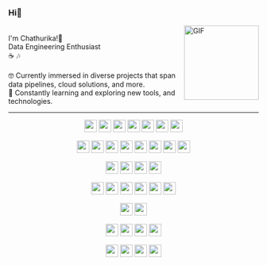 ### Hi👋

<img align="right" alt="GIF" height="150px" src="https://user-images.githubusercontent.com/74038190/216655818-2e7b9a31-49bf-4744-85a8-db8a2577c45c.gif" />
<br/>
I'm Chathurika!🐧 <br/>
Data Engineering Enthusiast<br/>
☕ 🎶<br/>

<br/>
🤓 Currently immersed in diverse projects that span data pipelines, cloud solutions, and more.<br/>
🔎 Constantly learning and exploring new tools, and technologies.<br/>

---
<p align="center">
  <img src="https://img.shields.io/badge/Python-FFD43B?style=for-the-badge&logo=python&logoColor=blue" height="25"/>
  <img src="https://img.shields.io/badge/-Java-007396?style=flat&logo=java&logoColor=white" height="25"/>
  <img src="https://img.shields.io/badge/Scala-DC322F?style=for-the-badge&logo=scala&logoColor=white" height="25"/>
  <img src="https://img.shields.io/badge/-SQL-003B57?style=flat&logo=sqlite&logoColor=white" height="25"/>
  <img src="https://img.shields.io/badge/GNU%20Bash-4EAA25?style=for-the-badge&logo=GNU%20Bash&logoColor=white" height="25"/>
  <img src="https://img.shields.io/badge/C%23-239120?style=for-the-badge&logo=csharp&logoColor=white" height="25"/>
   <img src="https://img.shields.io/badge/R-276DC3?style=for-the-badge&logo=r&logoColor=white" height="25"/>
</p>

<p align="center">
  <img src="https://img.shields.io/badge/-Hadoop-FF7F50?style=flat&logo=apache-hadoop&logoColor=white" height="25"/>
  <img src="https://img.shields.io/badge/Apache_Spark-FFFFFF?style=for-the-badge&logo=apachespark&logoColor=#E35A16" height="25"/>
  <img src="https://img.shields.io/badge/-Hive-6A5ACD?style=flat&logo=apache-hive&logoColor=white" height="25"/>
  <img src="https://img.shields.io/badge/Airflow-017CEE?style=for-the-badge&logo=Apache%20Airflow&logoColor=white" height="25"/>
  <img src="https://img.shields.io/badge/Apache_Kafka-231F20?style=for-the-badge&logo=apache-kafka&logoColor=white" height="25"/>
  <img src="https://img.shields.io/badge/-Impala-2E8B57?style=flat&logo=apache-impala&logoColor=white" height="25"/>
  <img src="https://img.shields.io/badge/-Snowflake-00BFFF?style=flat&logo=snowflake&logoColor=white" height="25"/>
  <img src="https://img.shields.io/badge/PowerBI-F2C811?style=for-the-badge&logo=Power%20BI&logoColor=white" height="25"/>
</p>

<p align="center">
 <img src="https://img.shields.io/badge/Numpy-777BB4?style=for-the-badge&logo=numpy&logoColor=white" height="25"/>
 <img src="https://img.shields.io/badge/Pandas-2C2D72?style=for-the-badge&logo=pandas&logoColor=white" height="25"/>
 <img src="https://img.shields.io/badge/TensorFlow-FF6F00?style=for-the-badge&logo=TensorFlow&logoColor=white" height="25"/>
 <img src="https://img.shields.io/badge/conda-342B029.svg?&style=for-the-badge&logo=anaconda&logoColor=white" height="25"/>
 <p/>

<p align="center">
  <img src="https://img.shields.io/badge/MySQL-005C84?style=for-the-badge&logo=mysql&logoColor=white" height="25"/>
  <img src="https://img.shields.io/badge/Microsoft%20SQL%20Server-CC2927?style=for-the-badge&logo=microsoft%20sql%20server&logoColor=white" height="25"/>
  <img src="https://img.shields.io/badge/PostgreSQL-316192?style=for-the-badge&logo=postgresql&logoColor=white" height="25"/>
  <img src="https://img.shields.io/badge/MariaDB-003545?style=for-the-badge&logo=mariadb&logoColor=white" height="25"/>
  <img src="https://img.shields.io/badge/MongoDB-4EA94B?style=for-the-badge&logo=mongodb&logoColor=white" height="25"/>
  <img src="https://img.shields.io/badge/Cassandra-1287B1?style=for-the-badge&logo=apache%20cassandra&logoColor=white" height="25"/>
</p>

<p align="center">
  <img src="https://img.shields.io/badge/Amazon_AWS-FF9900?style=for-the-badge&logo=amazonaws&logoColor=white" height="25"/>
  <img src="https://img.shields.io/badge/microsoft%20azure-0089D6?style=for-the-badge&logo=microsoft-azure&logoColor=white" height="25"/>
</p>

<p align="center">
  <img src="https://img.shields.io/badge/-Docker-fff?&logo=Docker" height="25"/>
  <img src="https://img.shields.io/badge/Linux-FCC624?style=for-the-badge&logo=linux&logoColor=black" height="25"/>
  <img src="https://img.shields.io/badge/GIT-E44C30?style=for-the-badge&logo=git&logoColor=white" height="25"/>
  <img src="https://img.shields.io/badge/GitHub-100000?style=for-the-badge&logo=github&logoColor=white" height="25"/>
</p>

<p align="center">
  <img src="https://img.shields.io/badge/VSCode-0078D4?style=for-the-badge&logo=visual%20studio%20code&logoColor=white" height="25"/>
  <img src="https://img.shields.io/badge/PyCharm-000000.svg?&style=for-the-badge&logo=PyCharm&logoColor=white" height="25"/>
  <img src="https://img.shields.io/badge/Visual_Studio-5C2D91?style=for-the-badge&logo=visual%20studio&logoColor=white" height="25"/>
  <img src="https://img.shields.io/badge/IntelliJ_IDEA-000000.svg?style=for-the-badge&logo=intellij-idea&logoColor=white
  <img src="https://img.shields.io/badge/RStudio-75AADB?style=for-the-badge&logo=RStudio&logoColor=white" height="25"/>
  <img src="https://img.shields.io/badge/Colab-F9AB00?style=for-the-badge&logo=googlecolab&color=525252
</p>






